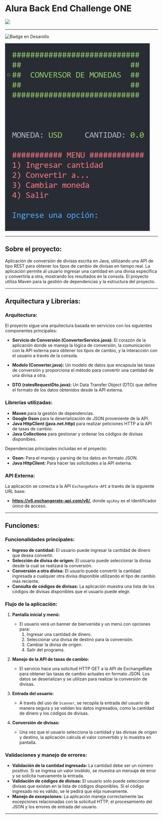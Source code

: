 # Alura Back End Challenge ONE

![](https://api.visitorbadge.io/api/VisitorHit?user=matiasnm&repo=/matiasnm/aluraJavaChallenge1&countColor=%230e75b6)

___

![Badge en Desarollo](https://img.shields.io/badge/STATUS-FINALIZADO-green)

![Conversor de monedas](https://github.com/matiasnm/aluraJavaChallenge1/blob/main/README.png)
___
## Sobre el proyecto:

Aplicación de conversión de divisas escrita en Java, utilizando una API de tipo REST para obtener los tipos de cambio de divisas en tiempo real. La aplicación permite al usuario ingresar una cantidad en una divisa específica y convertirla a otra, mostrando los resultados en la consola. El proyecto utiliza Maven para la gestión de dependencias y la estructura del proyecto.

___
## Arquitectura y Librerías:

### Arquitectura:
El proyecto sigue una arquitectura basada en servicios con los siguientes componentes principales:

- **Servicio de Conversión (ConverterService.java):** El corazón de la aplicación donde se maneja la lógica de conversión, la comunicación con la API externa para obtener los tipos de cambio, y la interacción con el usuario a través de la consola.
  
- **Modelo (Converter.java):** Un modelo de datos que encapsula las tasas de conversión y proporciona el método para convertir una cantidad de una divisa a otra.

- **DTO (ratesRequestDto.java):** Un Data Transfer Object (DTO) que define el formato de los datos obtenidos desde la API externa.

### Librerías utilizadas:

- **Maven** para la gestión de dependencias.
- **Google Gson** para la deserialización de JSON proveniente de la API.
- **Java HttpClient (java.net.http)** para realizar peticiones HTTP a la API de tasas de cambio.
- **Java Collections** para gestionar y ordenar los códigos de divisas disponibles.

Dependencias principales incluidas en el proyecto:
- **Gson:** Para el manejo y parsing de los datos en formato JSON.
- **Java HttpClient:** Para hacer las solicitudes a la API externa.
  
### API Externa:
La aplicación se conecta a la API `ExchangeRate-API` a través de la siguiente URL base:
- **https://v6.exchangerate-api.com/v6/**, donde `apiKey` es el identificador único de acceso.

___

## Funciones:

### Funcionalidades principales:
- **Ingreso de cantidad:** El usuario puede ingresar la cantidad de dinero que desea convertir.
- **Selección de divisa de origen:** El usuario puede seleccionar la divisa desde la cual se realizará la conversión.
- **Conversión a otra divisa:** El usuario puede convertir la cantidad ingresada a cualquier otra divisa disponible utilizando el tipo de cambio más reciente.
- **Consulta de códigos de divisas:** La aplicación muestra una lista de los códigos de divisas disponibles que el usuario puede elegir.

### Flujo de la aplicación:

1. **Pantalla inicial y menú:** 
   - El usuario verá un banner de bienvenida y un menú con opciones para:
     1. Ingresar una cantidad de dinero.
     2. Seleccionar una divisa de destino para la conversión.
     3. Cambiar la divisa de origen.
     4. Salir del programa.
   
2. **Manejo de la API de tasas de cambio:** 
   - El servicio hace una solicitud HTTP GET a la API de ExchangeRate para obtener las tasas de cambio actuales en formato JSON. Los datos se deserializan y se utilizan para realizar la conversión de divisas.

3. **Entrada del usuario:** 
   - A través del uso de `Scanner`, se recopila la entrada del usuario de manera segura y se validan los datos ingresados, como la cantidad de dinero y los códigos de divisas.

4. **Conversión de divisas:** 
   - Una vez que el usuario selecciona la cantidad y las divisas de origen y destino, la aplicación calcula el valor convertido y lo muestra en pantalla.

### Validaciones y manejo de errores:

- **Validación de la cantidad ingresada:** La cantidad debe ser un número positivo. Si se ingresa un valor inválido, se muestra un mensaje de error y se solicita nuevamente la entrada.
- **Validación de códigos de divisas:** El usuario solo puede seleccionar divisas que existan en la lista de códigos disponibles. Si el código ingresado no es válido, se le pedirá que elija nuevamente.
- **Manejo de excepciones:** La aplicación maneja correctamente las excepciones relacionadas con la solicitud HTTP, el procesamiento del JSON y los errores de entrada del usuario.

___
